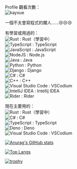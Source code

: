 Profile 觀看次數：  
![kayxue](https://count.getloli.com/@kayxue)  

一個不太會寫程式的爛人......😢😢😢

有學習或用過的：  
![Rust](https://img.shields.io/badge/rust-%23000000.svg?style=for-the-badge&logo=rust&logoColor=white) : Rust（學習中）  
![TypeScript](https://img.shields.io/badge/typescript-%23007ACC.svg?style=for-the-badge&logo=typescript&logoColor=white) : TypeScript  
![JavaScript](https://img.shields.io/badge/javascript-%23323330.svg?style=for-the-badge&logo=javascript&logoColor=%23F7DF1E) : JavaScript    
![NodeJS](https://img.shields.io/badge/node.js-6DA55F?style=for-the-badge&logo=node.js&logoColor=white) : Node.js  
![Java](https://img.shields.io/badge/java-%23ED8B00.svg?style=for-the-badge&logo=coffeescript&logoColor=white) : Java  
![Python](https://img.shields.io/badge/python-3670A0?style=for-the-badge&logo=python&logoColor=ffdd54) : Python  
![Django](https://img.shields.io/badge/django-%23092E20.svg?style=for-the-badge&logo=django&logoColor=white) : Django  
![C#](https://img.shields.io/badge/c%23-%23239120.svg?style=for-the-badge&logo=dotnet&logoColor=white) : C#  
![C++](https://img.shields.io/badge/c++-%2300599C.svg?style=for-the-badge&logo=c%2B%2B&logoColor=white) : C++  
![Visual Studio Code](https://img.shields.io/badge/VSCodium-0078d7.svg?style=for-the-badge&logo=vscodium&logoColor=white) : VSCodium  
![IntelliJ IDEA](https://img.shields.io/badge/IntelliJIDEA-000000.svg?style=for-the-badge&logo=intellij-idea&logoColor=white) : Intellij IDEA  
![Rider](https://img.shields.io/badge/Rider-000000.svg?style=for-the-badge&logo=Rider&logoColor=white&color=black&labelColor=crimson) : Rider  



現在主要用的：  
![Rust](https://img.shields.io/badge/rust-%23000000.svg?style=for-the-badge&logo=rust&logoColor=white) : Rust（學習中）  
![C#](https://img.shields.io/badge/c%23-%23239120.svg?style=for-the-badge&logo=dotnet&logoColor=white) : C#  
![TypeScript](https://img.shields.io/badge/typescript-%23007ACC.svg?style=for-the-badge&logo=typescript&logoColor=white) : TypeScript    
![Deno](https://img.shields.io/badge/deno-000000?style=for-the-badge&logo=deno&logoColor=white) : Deno  
![Visual Studio Code](https://img.shields.io/badge/VSCodium-0078d7.svg?style=for-the-badge&logo=vscodium&logoColor=white) : VSCodium     

[![Anurag's GitHub stats](https://github-stats-kappa.vercel.app/api?username=Kayxue&show_icons=true&count_private=true)](https://github.com/anuraghazra/github-readme-stats)

[![Top Langs](https://github-stats-kappa.vercel.app/api/top-langs/?username=Kayxue&langs_count=10)](https://github.com/anuraghazra/github-readme-stats)

[![trophy](https://github-profile-trophy.vercel.app/?username=Kayxue)](https://github.com/ryo-ma/github-profile-trophy)

